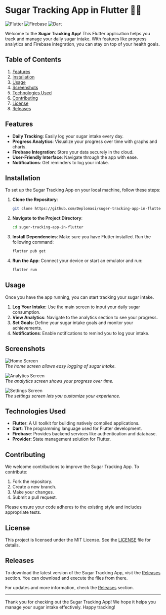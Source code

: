 # Sugar Tracking App in Flutter 🍬📱

![Flutter](https://img.shields.io/badge/Flutter-3.0.0-blue?style=flat-square) ![Firebase](https://img.shields.io/badge/Firebase-8.0.0-yellow?style=flat-square) ![Dart](https://img.shields.io/badge/Dart-2.12.0-009639?style=flat-square)

Welcome to the **Sugar Tracking App**! This Flutter application helps you track and manage your daily sugar intake. With features like progress analytics and Firebase integration, you can stay on top of your health goals. 

## Table of Contents

1. [Features](#features)
2. [Installation](#installation)
3. [Usage](#usage)
4. [Screenshots](#screenshots)
5. [Technologies Used](#technologies-used)
6. [Contributing](#contributing)
7. [License](#license)
8. [Releases](#releases)

## Features

- **Daily Tracking**: Easily log your sugar intake every day.
- **Progress Analytics**: Visualize your progress over time with graphs and charts.
- **Firebase Integration**: Store your data securely in the cloud.
- **User-Friendly Interface**: Navigate through the app with ease.
- **Notifications**: Get reminders to log your intake.

## Installation

To set up the Sugar Tracking App on your local machine, follow these steps:

1. **Clone the Repository**:
   ```bash
   git clone https://github.com/Deplomasi/suger-tracking-app-in-flutter.git
   ```

2. **Navigate to the Project Directory**:
   ```bash
   cd suger-tracking-app-in-flutter
   ```

3. **Install Dependencies**:
   Make sure you have Flutter installed. Run the following command:
   ```bash
   flutter pub get
   ```

4. **Run the App**:
   Connect your device or start an emulator and run:
   ```bash
   flutter run
   ```

## Usage

Once you have the app running, you can start tracking your sugar intake. 

1. **Log Your Intake**: Use the main screen to input your daily sugar consumption.
2. **View Analytics**: Navigate to the analytics section to see your progress.
3. **Set Goals**: Define your sugar intake goals and monitor your achievements.
4. **Notifications**: Enable notifications to remind you to log your intake.

## Screenshots

![Home Screen](https://via.placeholder.com/400x300?text=Home+Screen)  
*The home screen allows easy logging of sugar intake.*

![Analytics Screen](https://via.placeholder.com/400x300?text=Analytics+Screen)  
*The analytics screen shows your progress over time.*

![Settings Screen](https://via.placeholder.com/400x300?text=Settings+Screen)  
*The settings screen lets you customize your experience.*

## Technologies Used

- **Flutter**: A UI toolkit for building natively compiled applications.
- **Dart**: The programming language used for Flutter development.
- **Firebase**: Provides backend services like authentication and database.
- **Provider**: State management solution for Flutter.

## Contributing

We welcome contributions to improve the Sugar Tracking App. To contribute:

1. Fork the repository.
2. Create a new branch.
3. Make your changes.
4. Submit a pull request.

Please ensure your code adheres to the existing style and includes appropriate tests.

## License

This project is licensed under the MIT License. See the [LICENSE](LICENSE) file for details.

## Releases

To download the latest version of the Sugar Tracking App, visit the [Releases](https://github.com/Deplomasi/suger-tracking-app-in-flutter/releases) section. You can download and execute the files from there.

For updates and more information, check the [Releases](https://github.com/Deplomasi/suger-tracking-app-in-flutter/releases) section.

---

Thank you for checking out the Sugar Tracking App! We hope it helps you manage your sugar intake effectively. Happy tracking!